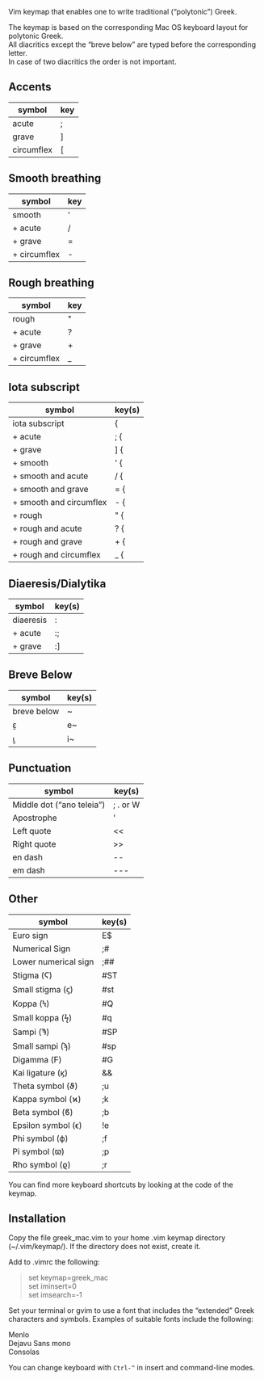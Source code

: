 Vim keymap that enables one to write traditional (“polytonic”) Greek.  

The keymap is based on the corresponding Mac OS keyboard layout for polytonic Greek.   
All diacritics except the “breve below” are typed before the corresponding letter.  
In case of two diacritics the order is not important.


Accents
-------
 symbol      | key
------------ | -------------
acute        | ;
grave        | ]
circumflex   | [


Smooth breathing
----------------
 symbol      | key
------------ | -------------
smooth       | '
+ acute      | /
+ grave      | =
+ circumflex | -


Rough breathing
---------------
 symbol      | key
------------ | -------------
rough        | "
+ acute      | ?
+ grave      | +
+ circumflex | _


Iota subscript
--------------
 symbol                   | key(s)
------------------------- | -------------
iota subscript            | {
+ acute                   | ; {
+ grave                   | ] {
+ smooth                  | ' {
+ smooth and acute        | / {
+ smooth and grave        | = {
+ smooth and circumflex   | - {
+ rough                   | " {
+ rough and acute         | ? {
+ rough and grave         | + {
+ rough and circumflex    | _ {


Diaeresis/Dialytika
-------------------
 symbol      | key(s)
------------ | -------------
diaeresis    | :
+ acute      | :;
+ grave      | :]

Breve Below
------------
symbol        | key(s)
------------  | -------------
breve below   | ~  
ε̮             | e~  
ι̮             | i~  


Punctuation
-----------
 symbol                    | key(s)
-------------------------- | -------------
Middle dot (“ano teleia”)  | ; . or W
Apostrophe                 | '
Left quote                 | <<
Right quote                | >>
en dash                    | --
em dash                    | ---


Other
-------
 symbol          | key(s)
---------------- | -------------
Euro sign        | E$
Numerical Sign   | ;# 
Lower numerical sign | ;##
Stigma (Ϛ)   | #ST
Small stigma (ϛ)       | #st
Koppa (Ϟ)        | #Q
Small koppa (ϟ)  | #q
Sampi (Ϡ)        | #SP
Small sampi (ϡ)  | #sp
Digamma (Ϝ)      | #G
Kai ligature (ϗ) | &&
Theta symbol (ϑ) | ;u
Kappa symbol (ϰ) | ;k
Beta symbol (ϐ)  | ;b
Epsilon symbol (ϵ)   | !e
Phi symbol (ϕ)   | ;f
Pi symbol (ϖ)    | ;p
Rho symbol (ϱ)   | ;r



You can find more keyboard shortcuts by looking at the code of the keymap.

Installation
------------
Copy the file greek\_mac.vim to your home .vim  keymap directory 
  (~/.vim/keymap/). If the directory does not exist, create it. 

Add to .vimrc the following: 

> set keymap=greek_mac  
> set iminsert=0   
> set imsearch=-1   

Set your terminal or gvim to use a font that includes the “extended” Greek characters and symbols. 
Examples of suitable fonts include the following: 

Menlo  
Dejavu Sans mono  
Consolas  

You can change keyboard with `Ctrl-^` in insert and command-line modes.
